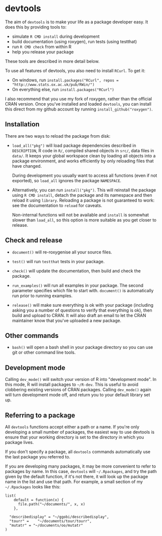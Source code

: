 # devtools

The aim of `devtools` is to make your life as a package developer easy. It does this by providing tools to:

* simulate `R CMD install` during development
* build documentation (using roxygen), run tests (using testthat)
* run `R CMD check` from within R
* help you release your package

These tools are described in more detail below.

To use all features of devtools, you also need to install `RCurl`.  To get it:

* On windows, run 
  `install.packages("RCurl", repos = "http://www.stats.ox.ac.uk/pub/RWin/")`
* On everything else, run 
  `install.packages("RCurl")`

I also recommend that you use my fork of roxygen, rather than the official CRAN version. Once you've installed and loaded `devtools`, you can install this direct from my github account by running `install_github("roxygen")`.

## Installation

There are two ways to reload the package from disk:

* `load_all("pkg")` will load package dependencies described in `DESCRIPTION`,
  R code in `R/`, compiled shared objects in `src/`, data files in `data/`. It
  keeps your global workspace clean by loading all objects into a package
  environment, and works efficiently by only reloading files that have
  changed. 

  During development you usually want to access all functions (even if not
  exported), so `load_all` ignores the package `NAMESPACE`.

* Alternatively, you can run `install("pkg")`. This will reinstall the package
  using `R CMD install`, detach the package and its namespace and then reload
  it using `library`. Reloading a package is not guaranteed to work: see the
  documentation to `reload` for caveats.

  Non-internal functions will not be available and `install` is somewhat
  slower than `load_all`, so this option is more suitable as you get closer to
  release.

## Check and release

* `document()` will re-roxygenise all your source files.

* `test()` will run `testthat` tests in your package.

* `check()` will update the documentation, then build and check the package.

* `run_examples()` will run all examples in your package. The second parameter
  specifies which file to start with.  `document()` is automatically run 
  prior to running examples.

* `release()` will make sure everything is ok with your package (including
  asking you a number of questions to verify that everything is ok), then
  build and upload to CRAN. It will also draft an email to let the CRAN
  maintainer know that you've uploaded a new package.

## Other commands

* `bash()` will open a bash shell in your package directory so you can use 
   git or other command line tools.

## Development mode

Calling `dev_mode()` will switch your version of R into "development mode". In this mode, R will install packages to `~/R-dev`. This is useful to avoid clobbering existing versions of CRAN packages. Calling `dev_mode()` again will turn development mode off, and return you to your default library set up.

## Referring to a package

All `devtools` functions accept either a path or a name. If you're only developing a small number of packages, the easiest way to use devtools is ensure that your working directory is set to the directory in which you package lives.

If you don't specify a package, all `devtools` commands automatically use the last package you referred to.

If you are developing many packages, it may be more convenient to refer to packages by name. In this case, `devtools` will `~/.Rpackages`, and try the path given by the default function, if it's not there, it will look up the package name in the list and use that path. For example, a small section of my `~/.Rpackages` looks like this:

    list(
        default = function(x) {
          file.path("~/documents/", x, x)
        }, 

      "describedisplay" = "~/ggobi/describedisplay",
      "tourr" =    "~/documents/tour/tourr", 
      "mutatr" = "~/documents/oo/mutatr"
    )

